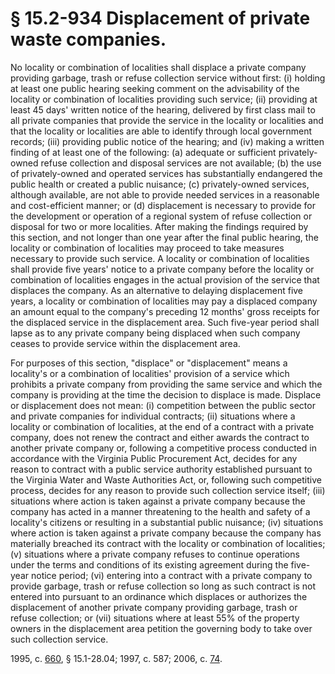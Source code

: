 # § 15.2-934 Displacement of private waste companies.

<p>No locality or combination of localities shall displace a private company providing garbage, trash or refuse collection service without first: (i) holding at least one public hearing seeking comment on the advisability of the locality or combination of localities providing such service; (ii) providing at least 45 days' written notice of the hearing, delivered by first class mail to all private companies that provide the service in the locality or localities and that the locality or localities are able to identify through local government records; (iii) providing public notice of the hearing; and (iv) making a written finding of at least one of the following: (a) adequate or sufficient privately-owned refuse collection and disposal services are not available; (b) the use of privately-owned and operated services has substantially endangered the public health or created a public nuisance; (c) privately-owned services, although available, are not able to provide needed services in a reasonable and cost-efficient manner; or (d) displacement is necessary to provide for the development or operation of a regional system of refuse collection or disposal for two or more localities. After making the findings required by this section, and not longer than one year after the final public hearing, the locality or combination of localities may proceed to take measures necessary to provide such service. A locality or combination of localities shall provide five years' notice to a private company before the locality or combination of localities engages in the actual provision of the service that displaces the company. As an alternative to delaying displacement five years, a locality or combination of localities may pay a displaced company an amount equal to the company's preceding 12 months' gross receipts for the displaced service in the displacement area. Such five-year period shall lapse as to any private company being displaced when such company ceases to provide service within the displacement area.</p><p>For purposes of this section, "displace" or "displacement" means a locality's or a combination of localities' provision of a service which prohibits a private company from providing the same service and which the company is providing at the time the decision to displace is made. Displace or displacement does not mean: (i) competition between the public sector and private companies for individual contracts; (ii) situations where a locality or combination of localities, at the end of a contract with a private company, does not renew the contract and either awards the contract to another private company or, following a competitive process conducted in accordance with the Virginia Public Procurement Act, decides for any reason to contract with a public service authority established pursuant to the Virginia Water and Waste Authorities Act, or, following such competitive process, decides for any reason to provide such collection service itself; (iii) situations where action is taken against a private company because the company has acted in a manner threatening to the health and safety of a locality's citizens or resulting in a substantial public nuisance; (iv) situations where action is taken against a private company because the company has materially breached its contract with the locality or combination of localities; (v) situations where a private company refuses to continue operations under the terms and conditions of its existing agreement during the five-year notice period; (vi) entering into a contract with a private company to provide garbage, trash or refuse collection so long as such contract is not entered into pursuant to an ordinance which displaces or authorizes the displacement of another private company providing garbage, trash or refuse collection; or (vii) situations where at least 55% of the property owners in the displacement area petition the governing body to take over such collection service.</p><p>1995, c. <a href='http://lis.virginia.gov/cgi-bin/legp604.exe?951+ful+CHAP0660'>660</a>, § 15.1-28.04; 1997, c. 587; 2006, c. <a href='http://lis.virginia.gov/cgi-bin/legp604.exe?061+ful+CHAP0074'>74</a>.</p>